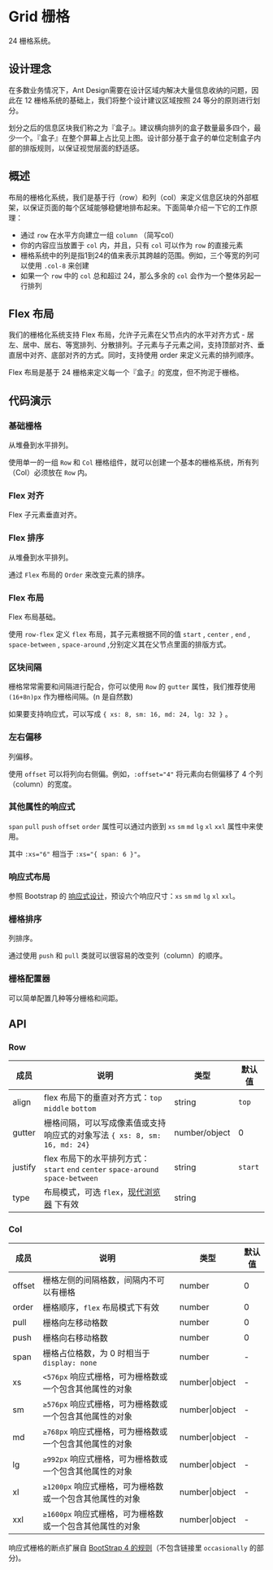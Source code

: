 # Grid 栅格
24 栅格系统。

## 设计理念

在多数业务情况下，Ant Design需要在设计区域内解决大量信息收纳的问题，因此在 12 栅格系统的基础上，我们将整个设计建议区域按照 24 等分的原则进行划分。

划分之后的信息区块我们称之为『盒子』。建议横向排列的盒子数量最多四个，最少一个。『盒子』在整个屏幕上占比见上图。设计部分基于盒子的单位定制盒子内部的排版规则，以保证视觉层面的舒适感。

## 概述
布局的栅格化系统，我们是基于行（row）和列（col）来定义信息区块的外部框架，以保证页面的每个区域能够稳健地排布起来。下面简单介绍一下它的工作原理：
- 通过 `row` 在水平方向建立一组 `column` （简写col）
- 你的内容应当放置于 `col` 内，并且，只有 `col` 可以作为 `row` 的直接元素
- 栅格系统中的列是指1到24的值来表示其跨越的范围。例如，三个等宽的列可以使用 `.col-8` 来创建
- 如果一个 `row` 中的 `col` 总和超过 24，那么多余的 `col` 会作为一个整体另起一行排列

## Flex 布局
我们的栅格化系统支持 Flex 布局，允许子元素在父节点内的水平对齐方式 - 居左、居中、居右、等宽排列、分散排列。子元素与子元素之间，支持顶部对齐、垂直居中对齐、底部对齐的方式。同时，支持使用 order 来定义元素的排列顺序。

Flex 布局是基于 24 栅格来定义每一个『盒子』的宽度，但不拘泥于栅格。

## 代码演示

### 基础栅格
从堆叠到水平排列。

使用单一的一组 `Row` 和 `Col` 栅格组件，就可以创建一个基本的栅格系统，所有列（Col）必须放在 `Row` 内。

### Flex 对齐
Flex 子元素垂直对齐。

### Flex 排序
从堆叠到水平排列。

通过 `Flex` 布局的 `Order` 来改变元素的排序。

### Flex 布局
Flex 布局基础。

使用 `row-flex` 定义 `flex` 布局，其子元素根据不同的值 `start` , `center` , `end` , `space-between` , `space-around` ,分别定义其在父节点里面的排版方式。

### 区块间隔
栅格常常需要和间隔进行配合，你可以使用 `Row` 的 `gutter` 属性，我们推荐使用 `(16+8n)px` 作为栅格间隔。(n 是自然数)

如果要支持响应式，可以写成 `{ xs: 8, sm: 16, md: 24, lg: 32 }` 。


### 左右偏移
列偏移。

使用 `offset` 可以将列向右侧偏。例如，`:offset="4"` 将元素向右侧偏移了 4 个列（column）的宽度。

### 其他属性的响应式
`span` `pull` `push` `offset` `order` 属性可以通过内嵌到 `xs` `sm` `md` `lg` `xl` `xxl` 属性中来使用。

其中 `:xs="6"` 相当于 `:xs="{ span: 6 }"`。

### 响应式布局
参照 Bootstrap 的 [响应式设计](http://getbootstrap.com/css/#grid-media-queries)，预设六个响应尺寸：`xs` `sm` `md` `lg` `xl` `xxl`。

### 栅格排序
列排序。

通过使用 `push` 和 `pull` 类就可以很容易的改变列（column）的顺序。

### 栅格配置器
可以简单配置几种等分栅格和间距。

## API

### Row

| 成员 | 说明 | 类型 | 默认值 |
| --- | --- | --- | --- |
| align | flex 布局下的垂直对齐方式：`top` `middle` `bottom` | string | `top` |
| gutter | 栅格间隔，可以写成像素值或支持响应式的对象写法 `{ xs: 8, sm: 16, md: 24}` | number/object | 0 |
| justify | flex 布局下的水平排列方式：`start` `end` `center` `space-around` `space-between` | string | `start` |
| type | 布局模式，可选 `flex`，[现代浏览器](http://caniuse.com/#search=flex) 下有效 | string |  |

### Col

| 成员 | 说明 | 类型 | 默认值 |
| --- | --- | --- | --- |
| offset | 栅格左侧的间隔格数，间隔内不可以有栅格 | number | 0 |
| order | 栅格顺序，`flex` 布局模式下有效 | number | 0 |
| pull | 栅格向左移动格数 | number | 0 |
| push | 栅格向右移动格数 | number | 0 |
| span | 栅格占位格数，为 0 时相当于 `display: none` | number | - |
| xs | `<576px` 响应式栅格，可为栅格数或一个包含其他属性的对象 | number\|object | - |
| sm | `≥576px` 响应式栅格，可为栅格数或一个包含其他属性的对象 | number\|object | - |
| md | `≥768px` 响应式栅格，可为栅格数或一个包含其他属性的对象 | number\|object | - |
| lg | `≥992px` 响应式栅格，可为栅格数或一个包含其他属性的对象 | number\|object | - |
| xl | `≥1200px` 响应式栅格，可为栅格数或一个包含其他属性的对象 | number\|object | - |
| xxl | `≥1600px` 响应式栅格，可为栅格数或一个包含其他属性的对象 | number\|object | - |

响应式栅格的断点扩展自 [BootStrap 4 的规则](https://getbootstrap.com/docs/4.0/layout/overview/#responsive-breakpoints)（不包含链接里 `occasionally` 的部分)。
